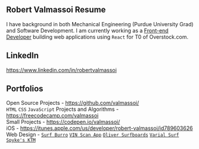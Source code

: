 ## Robert Valmassoi Resume
I have background in both Mechanical Engineering (Purdue University Grad) and Software Development. I am currently working as a [Front-end Developer](https://github.com/valmassoi/resume/blob/master/Valmassoi_Resume_Soft-Dev.md) building web applications using `React` for T0 of Overstock.com.

## LinkedIn
https://www.linkedin.com/in/robertvalmassoi

## Portfolios
Open Source Projects - https://github.com/valmassoi/  
`HTML` `CSS` `JavaScript` Projects and Algorithms - https://freecodecamp.com/valmassoi  
Small Projects - https://codepen.io/valmassoi/  
iOS - https://itunes.apple.com/us/developer/robert-valmassoi/id789603626  
Web Design - [`Surf Burro`](http://surfburro.com/) [`VIN Scan App`](http://vinscanapp.com/) [`Oliver Surfboards`](http://oliversurfboards.com/) [`Varial Surf`](http://varialsurf.com/) [`Spyke's KTM`](http://spykesktm.com/)
